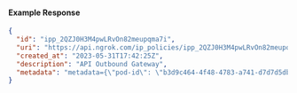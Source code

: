 <!-- Generated by nd gen api-examples. DO NOT EDIT. -->
#### Example Response
```json
{
  "id": "ipp_2QZJ0H3M4pwLRvOn82meupqma7i",
  "uri": "https://api.ngrok.com/ip_policies/ipp_2QZJ0H3M4pwLRvOn82meupqma7i",
  "created_at": "2023-05-31T17:42:25Z",
  "description": "API Outbound Gateway",
  "metadata": "metadata={\"pod-id\": \"b3d9c464-4f48-4783-a741-d7d7d5db310f\"}"
}